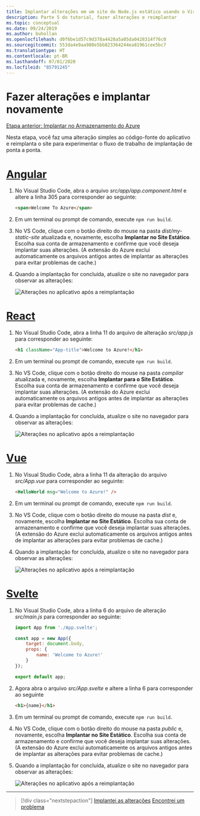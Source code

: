 ```yaml
---
title: Implantar alterações em um site do Node.js estático usando o Visual Studio Code
description: Parte 5 do tutorial, fazer alterações e reimplantar
ms.topic: conceptual
ms.date: 09/24/2019
ms.author: buhollan
ms.openlocfilehash: d0f6be1d57c9d378a4428a5a05da0428314f76c0
ms.sourcegitcommit: 553da4e9aa988e5bb823364244ea81961cee5bc7
ms.translationtype: HT
ms.contentlocale: pt-BR
ms.lasthandoff: 07/01/2020
ms.locfileid: "85791245"
---
```

# <a name="make-changes-and-redeploy"></a>Fazer alterações e implantar novamente

[Etapa anterior: Implantar no Armazenamento do Azure](tutorial-vscode-static-website-node-04.md)

Nesta etapa, você faz uma alteração simples ao código-fonte do aplicativo e reimplanta o site para experimentar o fluxo de trabalho de implantação de ponta a ponta.

# <a name="angular"></a>[Angular](#tab/angular)

1. No Visual Studio Code, abra o arquivo _src/app/app.component.html_ e altere a linha 305 para corresponder ao seguinte:

    ```html
    <span>Welcome To Azure</span>
    ```

1. Em um terminal ou prompt de comando, execute `npm run build`.

1. No VS Code, clique com o botão direito do mouse na pasta _dist/my-static-site_ atualizada e, novamente, escolha **Implantar no Site Estático**. Escolha sua conta de armazenamento e confirme que você deseja implantar suas alterações. (A extensão do Azure exclui automaticamente os arquivos antigos antes de implantar as alterações para evitar problemas de cache.)

1. Quando a implantação for concluída, atualize o site no navegador para observar as alterações:

    ![Alterações no aplicativo após a reimplantação](media/static-website/updated-azure-app-angular.png)

# <a name="react"></a>[React](#tab/react)

1. No Visual Studio Code, abra a linha 11 do arquivo de alteração _src/app.js_ para corresponder ao seguinte:

    ```html
    <h1 className="App-title">Welcome to Azure!</h1>
    ```

1. Em um terminal ou prompt de comando, execute `npm run build`.

1. No VS Code, clique com o botão direito do mouse na pasta _compilar_ atualizada e, novamente, escolha **Implantar para o Site Estático**. Escolha sua conta de armazenamento e confirme que você deseja implantar suas alterações. (A extensão do Azure exclui automaticamente os arquivos antigos antes de implantar as alterações para evitar problemas de cache.)

1. Quando a implantação for concluída, atualize o site no navegador para observar as alterações:

    ![Alterações no aplicativo após a reimplantação](media/static-website/updated-azure-app-react.png)

# <a name="vue"></a>[Vue](#tab/vue)

1. No Visual Studio Code, abra a linha 11 da alteração do arquivo _src/App.vue_ para corresponder ao seguinte:

    ```html
    <HelloWorld msg="Welcome to Azure!" />
    ```

1. Em um terminal ou prompt de comando, execute `npm run build`.

1. No VS Code, clique com o botão direito do mouse na pasta _dist_ e, novamente, escolha **Implantar no Site Estático**. Escolha sua conta de armazenamento e confirme que você deseja implantar suas alterações. (A extensão do Azure exclui automaticamente os arquivos antigos antes de implantar as alterações para evitar problemas de cache.)

1. Quando a implantação for concluída, atualize o site no navegador para observar as alterações:

    ![Alterações no aplicativo após a reimplantação](media/static-website/updated-azure-app-vue.png)

# <a name="svelte"></a>[Svelte](#tab/svelte)

1. No Visual Studio Code, abra a linha 6 do arquivo de alteração _src/main.js_ para corresponder ao seguinte:

    ```js
    import App from './App.svelte';

    const app = new App({
        target: document.body,
        props: {
            name: 'Welcome to Azure!'
        }
    });

    export default app;
    ```

2. Agora abra o arquivo _src/App.svelte_ e altere a linha 6 para corresponder ao seguinte

    ```html
    <h1>{name}</h1>
    ```

1. Em um terminal ou prompt de comando, execute `npm run build`.

1. No VS Code, clique com o botão direito do mouse na pasta _public_ e, novamente, escolha **Implantar no Site Estático**. Escolha sua conta de armazenamento e confirme que você deseja implantar suas alterações. (A extensão do Azure exclui automaticamente os arquivos antigos antes de implantar as alterações para evitar problemas de cache.)

1. Quando a implantação for concluída, atualize o site no navegador para observar as alterações:

    ![Alterações no aplicativo após a reimplantação](media/static-website/updated-azure-app-svelte.png)

---

> [!div class="nextstepaction"]
> [Implantei as alterações](tutorial-vscode-static-website-node-06.md) [Encontrei um problema](https://www.research.net/r/PWZWZ52?tutorial=node-deployment-staticwebsite&step=code-change)
